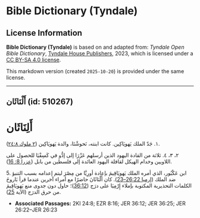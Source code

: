 # Bible Dictionary (Tyndale)

## License Information

**Bible Dictionary (Tyndale)** is based on and adapted from: _Tyndale Open Bible Dictionary_, [Tyndale House Publishers](https://tyndaleopenresources.com/), 2023, which is licensed under a [CC BY-SA 4.0 license](https://creativecommons.org/licenses/by-sa/4.0/legalcode.en).

This markdown version (created `2025-10-20`) is provided under the same license.



--------------------------------

## أَلْنَاثَان (id: 510267)

أَلِنَاثَان
===========

١. جَدّ الملك يَهويَاكِين. كانت ابنته، نَحوشْتَا، والدة يَهويَاكِين ([٢ ملوك ٢٤:٨](https://ref.ly/2Kgs24:8)).

٢، ٣، ٤. ثلاثة من القادة اليهود الذين أرسلهم عَزْرَا إلى إدُّو في كَسِفْيَا للحصول على اللاويين وخدام الهيكل لقافلة اليهود العائدة إلى فلسطين من بابل ([عزرا 8: 16](https://ref.ly/Ezra8:16)).

5\. ابن عَكْبُور، الذي أمره الملك يَهويَاقِيمَ بإعادة أورِيَّا من مِصْرَ ليتم إعدامه بسبب التنبؤ ضد الملك ([إرميا 26:22–23](https://ref.ly/Jer26:22-Jer26:23)). كان أَلْنَاثَانَ حاضرًا مع أمراء آخرين عندما قرأ بَاروخَ الكلمات التحذيرية المكتوبة بإملاء إِرْمِيَا على درَج ([36:12](https://ref.ly/Jer36:12))؛ حاول دون جدوى منع يَهويَاقِيمَ من حرق الدرَج (الآية [25](https://ref.ly/Jer36:25)).

* **Associated Passages:** 2KI 24:8; EZR 8:16; JER 36:12; JER 36:25; JER 26:22–JER 26:23

